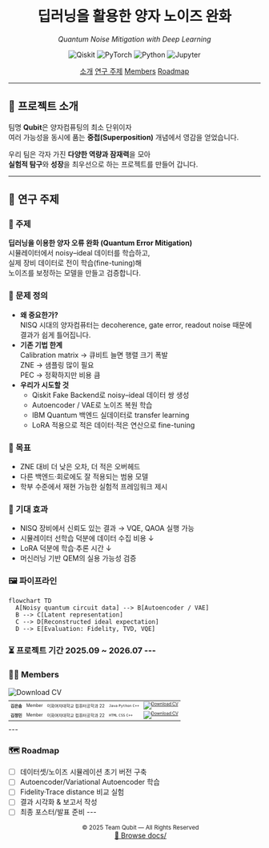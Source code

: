 <!-- HEADER -->
<div align="center">

  <h1>딥러닝을 활용한 양자 노이즈 완화</h1>
  <p><em>Quantum Noise Mitigation with Deep Learning</em></p>

  <!-- 핵심 배지 -->
  <p>
    <img src="https://img.shields.io/badge/Qiskit-6B4C9A?logo=qiskit&logoColor=white" alt="Qiskit"/>
    <img src="https://img.shields.io/badge/PyTorch-EE4C2C?logo=pytorch&logoColor=white" alt="PyTorch"/>
    <img src="https://img.shields.io/badge/Python-3776AB?logo=python&logoColor=white" alt="Python"/>
    <img src="https://img.shields.io/badge/Jupyter-F37626?logo=jupyter&logoColor=white" alt="Jupyter"/>
  </p>

  <!-- 네비게이션 -->
  <p>
    <a href="#프로젝트-소개">소개</a>
    <a href="#연구-주제">연구 주제</a>
    <a href="#members">Members</a>
    <a href="#roadmap">Roadmap</a>
  </p>

</div>

---

## 📌 프로젝트 소개
팀명 <b>Qubit</b>은 양자컴퓨팅의 최소 단위이자  
여러 가능성을 동시에 품는 <b>중첩(Superposition)</b> 개념에서 영감을 얻었습니다.

우리 팀은 각자 가진 <b>다양한 역량과 잠재력</b>을 모아  
<b>실험적 탐구</b>와 <b>성장</b>을 최우선으로 하는 프로젝트를 만들어 갑니다.

---

## 🧠 연구 주제
### 🎯 주제
**딥러닝을 이용한 양자 오류 완화 (Quantum Error Mitigation)**  
시뮬레이터에서 noisy–ideal 데이터를 학습하고,  
실제 장비 데이터로 전이 학습(fine-tuning)해  
노이즈를 보정하는 모델을 만들고 검증합니다.

### 🧐 문제 정의
- **왜 중요한가?**  
  NISQ 시대의 양자컴퓨터는 decoherence, gate error, readout noise 때문에  
  결과가 쉽게 틀어집니다.
- **기존 기법 한계**  
  Calibration matrix → 큐비트 늘면 행렬 크기 폭발  
  ZNE → 샘플링 많이 필요  
  PEC → 정확하지만 비용 큼
- **우리가 시도할 것**  
  - Qiskit Fake Backend로 noisy–ideal 데이터 쌍 생성  
  - Autoencoder / VAE로 노이즈 복원 학습  
  - IBM Quantum 백엔드 실데이터로 transfer learning  
  - LoRA 적용으로 적은 데이터·적은 연산으로 fine-tuning

### 🎯 목표
- ZNE 대비 더 낮은 오차, 더 적은 오버헤드  
- 다른 백엔드·회로에도 잘 적용되는 범용 모델  
- 학부 수준에서 재현 가능한 실험적 프레임워크 제시

### 🚀 기대 효과
- NISQ 장비에서 신뢰도 있는 결과 → VQE, QAOA 실행 가능  
- 시뮬레이터 선학습 덕분에 데이터 수집 비용 ↓  
- LoRA 덕분에 학습·추론 시간 ↓  
- 머신러닝 기반 QEM의 실용 가능성 검증

### 🖼️ 파이프라인
```mermaid
flowchart TD
  A[Noisy quantum circuit data] --> B[Autoencoder / VAE]
  B --> C[Latent representation]
  C --> D[Reconstructed ideal expectation]
  D --> E[Evaluation: Fidelity, TVD, VQE] 
```

### ⏳ 프로젝트 기간 <b>2025.09 ~ 2026.07</b> ---

### 👩‍💻 Members


<table style="font-size:60%; > <thead> <tr> <th>이름</th> <th>역할</th> <th>소속/학번</th> <th>Tech Stack</th> <th>CV</th> </tr> </thead> <tbody> <tr> <td><b>이솔민</b></td> <td>Leader</td> <td>이화여자대학교 컴퓨터공학과 22 / 경영 복수전공</td> <td><code>HTML</code> <code>CSS</code> <code>React</code> <code>Tailwind</code> <code>C</code> <code>JavaScript</code></td> <td> <a href="./docs/solmin Lee_cv.pdf" target="_blank"> <img alt="Download CV" src="https://img.shields.io/badge/CV-Download-blue"> </a> </td> </tr> <tr> <td><b>김은솜</b></td> <td>Member</td> <td>이화여자대학교 컴퓨터공학과 22</td> <td><code>Java</code> <code>Python</code> <code>C++</code></td> <td> <a href="./docs/eunsom Kim_cv.pdf" target="_blank"> <img alt="Download CV" src="https://img.shields.io/badge/CV-Download-blue"> </a> </td> </tr> <tr> <td><b>김정민</b></td> <td>Member</td> <td>이화여자대학교 컴퓨터공학과 22</td> <td><code>HTML</code> <code>CSS</code> <code>C++</code></td> <td> <a href="./docs/jeongmin Kim_cv.pdf" target="_blank"> <img alt="Download CV" src="https://img.shields.io/badge/CV-Download-blue"> </a> </td> </tr> </tbody> </table> --- 


### 🗺️ Roadmap 
- [ ] 데이터셋/노이즈 시뮬레이션 초기 버전 구축 
- [ ] Autoencoder/Variational Autoencoder 학습 
- [ ] Fidelity·Trace distance 비교 실험 
- [ ] 결과 시각화 & 보고서 작성 
- [ ] 최종 포스터/발표 준비 
--- <p align="center"> <sub>© 2025 Team Qubit — All Rights Reserved</sub><br/> <a href="./docs/">📁 Browse docs/</a> </p>
